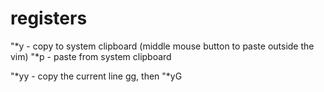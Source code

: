 registers
=========

"*y -  copy to system clipboard (middle mouse button to paste outside the vim)
"*p - paste from system clipboard

"*yy - copy the current line
gg, then "*yG